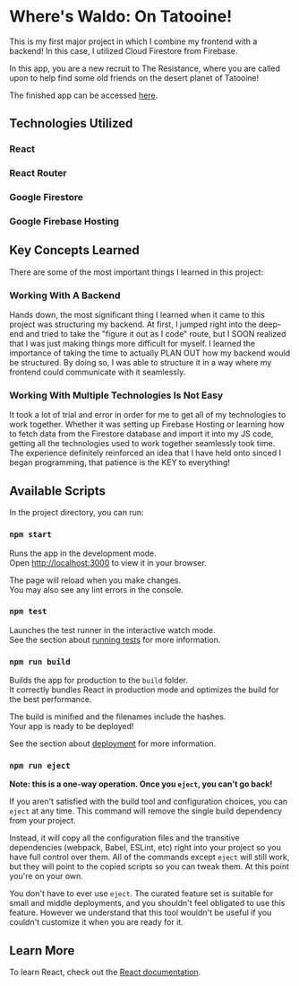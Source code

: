 # Where's Waldo: On Tatooine!
This is my first major project in which I combine my frontend with a backend! In this case, I utilized Cloud Firestore from Firebase.

In this app, you are a new recruit to The Resistance, where you are called upon to help find some old friends on the desert planet of Tatooine! 

The finished app can be accessed [here](https://photo-tagging-game-9444f.web.app/).

## Technologies Utilized

### React
### React Router
### Google Firestore
### Google Firebase Hosting

## Key Concepts Learned
There are some of the most important things I learned in this project:

### Working With A Backend
Hands down, the most significant thing I learned when it came to this project was structuring my backend. At first, I jumped right into the deep-end and tried to take the "figure it out as I code" route, but I SOON realized that I was just making things more difficult for myself. I learned the importance of taking the time to actually PLAN OUT how my backend would be structured. By doing so, I was able to structure it in a way where my frontend could communicate with it seamlessly. 

### Working With Multiple Technologies Is Not Easy
It took a lot of trial and error in order for me to get all of my technologies to work together. Whether it was setting up Firebase Hosting or learning how to fetch data from the Firestore database and import it into my JS code, getting all the technologies used to work together seamlessly took time. The experience definitely reinforced an idea that I have held onto sinced I began programming, that patience is the KEY to everything!

## Available Scripts

In the project directory, you can run:

### `npm start`

Runs the app in the development mode.\
Open [http://localhost:3000](http://localhost:3000) to view it in your browser.

The page will reload when you make changes.\
You may also see any lint errors in the console.

### `npm test`

Launches the test runner in the interactive watch mode.\
See the section about [running tests](https://facebook.github.io/create-react-app/docs/running-tests) for more information.

### `npm run build`

Builds the app for production to the `build` folder.\
It correctly bundles React in production mode and optimizes the build for the best performance.

The build is minified and the filenames include the hashes.\
Your app is ready to be deployed!

See the section about [deployment](https://facebook.github.io/create-react-app/docs/deployment) for more information.

### `npm run eject`

**Note: this is a one-way operation. Once you `eject`, you can't go back!**

If you aren't satisfied with the build tool and configuration choices, you can `eject` at any time. This command will remove the single build dependency from your project.

Instead, it will copy all the configuration files and the transitive dependencies (webpack, Babel, ESLint, etc) right into your project so you have full control over them. All of the commands except `eject` will still work, but they will point to the copied scripts so you can tweak them. At this point you're on your own.

You don't have to ever use `eject`. The curated feature set is suitable for small and middle deployments, and you shouldn't feel obligated to use this feature. However we understand that this tool wouldn't be useful if you couldn't customize it when you are ready for it.

## Learn More

To learn React, check out the [React documentation](https://reactjs.org/).


